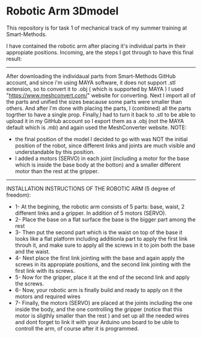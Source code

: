 # Robotic Arm 3Dmodel

This repository is for task 1 of mechanical track of my summer training at Smart-Methods.

I have contained the robotic arm after placing it's individual parts in their appropiate positions. Incoming, are the steps I got through to have this final result:

-----------------------------------------------------------------------------------------------------------------------------------------

After downloading the individaual parts from Smart-Methods GitHub account, and since i'm using MAYA software, it does not support .stl extension, so to convert it to .obj ( which is supported by MAYA ) I used "https://www.meshconvert.com/" website for converting.
Next I import all of the parts and unified the sizes beacause some parts were smaller than others.
And after I'm done with placing the parts, I (combined) all the parts togrther to have a single prop. 
Finally,I had to turn it back to .stl to be able to upload it in my GitHub account so I export them as a .obj (not the MAYA default which is .mb) and again used the MeshConverter website.
NOTE:
- the final position of the model I decided to go with was NOT the initial position of the robot, since different links and joints are much visible and understandable by this position.
- I added a motors (SERVO) in each joint (including a motor for the base which is inside the base body at the botton) and a smaller different motor than the rest at the gripper.
-----------------------------------------------------------------------------------------------------------------------------------------

INSTALLATION INSTRUCTIONS OF THE ROBOTIC ARM (5 degree of freedom):
- 1- At the begining, the robotic arm consists of 5 parts: base, waist, 2 different links and a gripper. In addition of 5 motors (SERVO).
- 2- Place the base on a flat surface the base is the bigger part among the rest
- 3- Then put the second part which is the waist on top of the base it looks like a flat platform including additionla part to apply the first link throuh it, and make sure to apply all the screws in it to join both the base and the waist.
- 4- Next place the first link jointing with the base and again apply the screws in its appropiate positions, and the second link jointing with the first link with its screws.
- 5- Now for the gripper, place it at the end of the second link and apply the screws. 
- 6- Now, your robotic arm is finally build and ready to apply on it the motors and required wires 
- 7- Finally, the motors (SERVO) are placed at the joints including the one inside the body, and the one controlling the gripper (notice that this motor is sligthly smaller than the rest ) and set up all the needed wires and dont forget to link it with your Arduino uno board to be uble to controll the arm, of course after it is programmed.
